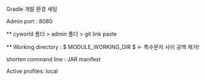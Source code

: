 Gradle 개발 환경 세팅

Admin port : 8080 

**
cyworld 폴더 > admin 폴더 > git link paste

**
Working directory : $ MODULE_WORKING_DIR $     <- 특수문자 사이 공백 제거!

shorten command line : JAR manifest

Active profiles: local
